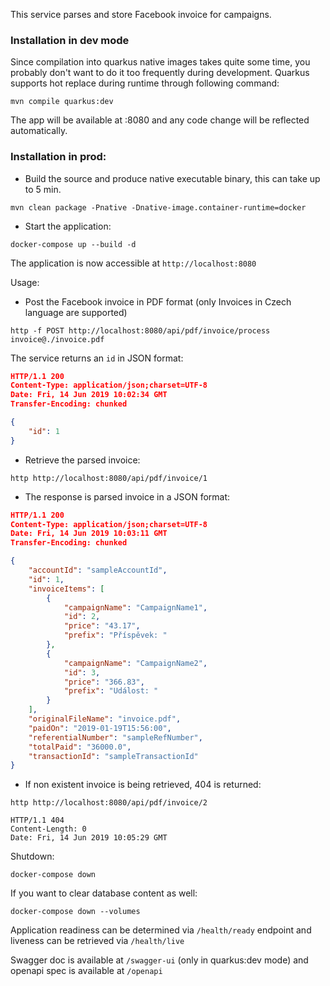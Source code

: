 This service parses and store Facebook invoice for campaigns.

### Installation in dev mode

Since compilation into quarkus native images takes quite some time, you probably don't want to do it too frequently during development. Quarkus supports hot replace during runtime through following command:

```
mvn compile quarkus:dev
```

The app will be available at :8080 and any code change will be reflected automatically.

### Installation in prod:

 - Build the source and produce native executable binary, this can take up to 5 min.
```
mvn clean package -Pnative -Dnative-image.container-runtime=docker

```
 - Start the application:
 ```
 docker-compose up --build -d
 ```

 The application is now accessible at `http://localhost:8080`

Usage:

- Post the Facebook invoice in PDF format (only Invoices in Czech language are supported)
```
http -f POST http://localhost:8080/api/pdf/invoice/process invoice@./invoice.pdf
```
The service returns an `id` in JSON format:
```json
HTTP/1.1 200
Content-Type: application/json;charset=UTF-8
Date: Fri, 14 Jun 2019 10:02:34 GMT
Transfer-Encoding: chunked

{
    "id": 1
}
```

- Retrieve the parsed invoice:
```
http http://localhost:8080/api/pdf/invoice/1
```

- The response is parsed invoice in a JSON format:
```json
HTTP/1.1 200
Content-Type: application/json;charset=UTF-8
Date: Fri, 14 Jun 2019 10:03:11 GMT
Transfer-Encoding: chunked

{
    "accountId": "sampleAccountId",
    "id": 1,
    "invoiceItems": [
        {
            "campaignName": "CampaignName1",
            "id": 2,
            "price": "43.17",
            "prefix": "Příspěvek: "
        },
        {
            "campaignName": "CampaignName2",
            "id": 3,
            "price": "366.83",
            "prefix": "Událost: "
        }
    ],
    "originalFileName": "invoice.pdf",
    "paidOn": "2019-01-19T15:56:00",
    "referentialNumber": "sampleRefNumber",
    "totalPaid": "36000.0",
    "transactionId": "sampleTransactionId"
}
```

- If non existent invoice is being retrieved, 404 is returned:
```
http http://localhost:8080/api/pdf/invoice/2

HTTP/1.1 404
Content-Length: 0
Date: Fri, 14 Jun 2019 10:05:29 GMT
```

Shutdown:
```
docker-compose down 
```

If you want to clear database content as well:

```
docker-compose down --volumes
```

Application readiness can be determined via `/health/ready` endpoint and liveness can be retrieved via `/health/live`

Swagger doc is available at `/swagger-ui` (only in quarkus:dev mode) and openapi spec is available at `/openapi`
